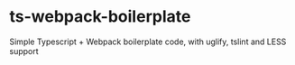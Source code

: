 # ts-webpack-boilerplate
Simple Typescript + Webpack boilerplate code, with uglify, tslint and LESS support
